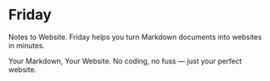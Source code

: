 # Friday

Notes to Website.
Friday helps you turn Markdown documents into websites in minutes.

Your Markdown, Your Website.
No coding, no fuss — just your perfect website.


